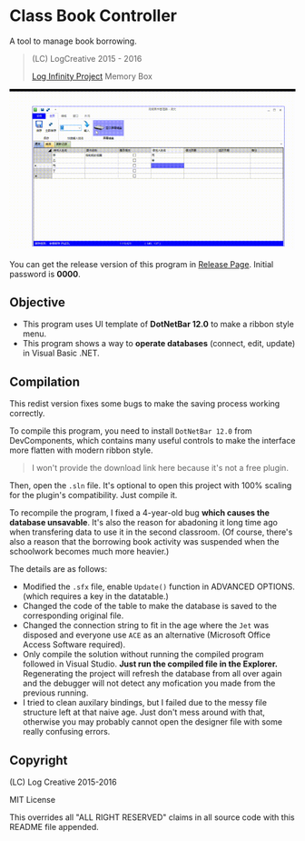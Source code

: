 # Class Book Controller

A tool to manage book borrowing.

> (LC) LogCreative 2015 - 2016
> 
> [Log Infinity Project](https://github.com/LogCreative/LogInfinity) Memory Box

![](program.gif)

You can get the release version of this program in [Release Page](https://github.com/LogCreative/ClassBookController/releases). Initial password is **0000**.

## Objective

- This program uses UI template of **DotNetBar 12.0** to make a ribbon style menu.
- This program shows a way to **operate databases** (connect, edit, update) in Visual Basic .NET.

## Compilation

This redist version fixes some bugs to make the saving process working correctly.

To compile this program, you need to install `DotNetBar 12.0` from DevComponents, which contains many useful controls to make the interface more flatten with modern ribbon style.

> I won't provide the download link here because it's not a free plugin.

Then, open the `.sln` file. It's optional to open this project with 100% scaling for the plugin's compatibility. Just compile it.

To recompile the program, I fixed a 4-year-old bug **which causes the database unsavable**. It's also the reason for abadoning it long time ago when transfering data to use it in the second classroom. (Of course, there's also a reason that the borrowing book activity was suspended when the schoolwork becomes much more heavier.)

The details are as follows:
- Modified the `.sfx` file, enable `Update()` function in ADVANCED OPTIONS. (which requires a key in the datatable.)
- Changed the code of the table to make the database is saved to the corresponding original file.
- Changed the connection string to fit in the age where the `Jet` was disposed and everyone use `ACE` as an alternative (Microsoft Office Access Software required).
- Only compile the solution without running the compiled program followed in Visual Studio. **Just run the compiled file in the Explorer.** Regenerating the project will refresh the database from all over again and the debugger will not detect any mofication you made from the previous running.
- I tried to clean auxilary bindings, but I failed due to the messy file structure left at that naive age. Just don't mess around with that, otherwise you may probably cannot open the designer file with some really confusing errors.

## Copyright

(LC) Log Creative 2015-2016

MIT License

This overrides all "ALL RIGHT RESERVED" claims in all source code with this README file appended.
